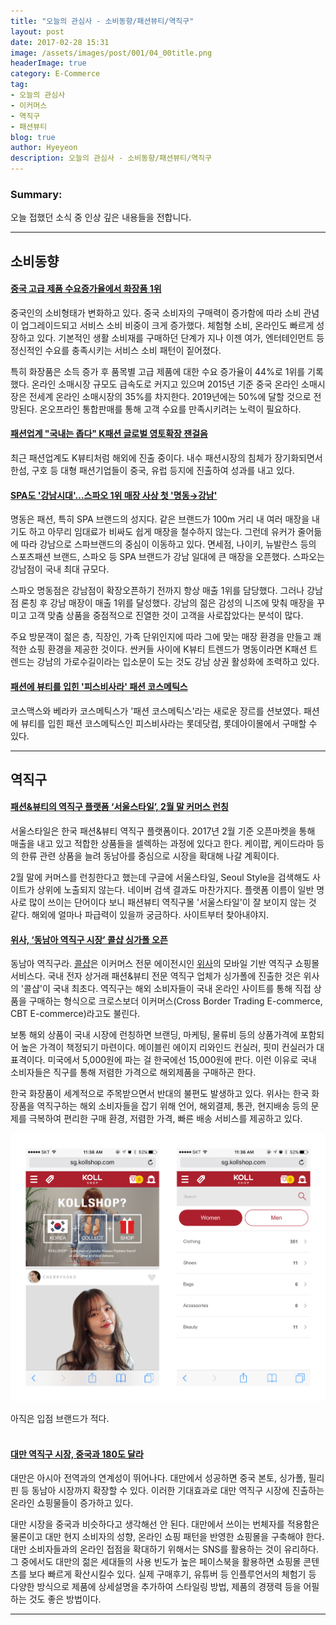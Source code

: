 ```yaml
---
title: "오늘의 관심사 - 소비동향/패션뷰티/역직구"
layout: post
date: 2017-02-28 15:31
image: /assets/images/post/001/04_00title.png
headerImage: true
category: E-Commerce
tag:
- 오늘의 관심사
- 이커머스
- 역직구
- 패션뷰티
blog: true
author: Hyeyeon
description: 오늘의 관심사 - 소비동향/패션뷰티/역직구
---
```


### Summary:

오늘 접했던 소식 중 인상 깊은 내용들을 전합니다.

---


## 소비동향

#### [중국 고급 제품 수요증가율에서 화장품 1위](http://www.thebk.co.kr/news/articleView.html?idxno=182500)

중국인의 소비형태가 변화하고 있다. 중국 소비자의 구매력이 증가함에 따라 소비 관념이 업그레이드되고 서비스 소비 비중이 크게 증가했다. 체험형 소비, 온라인도 빠르게 성장하고 있다. 기본적인 생활 소비재를 구매하던 단계가 지나 이젠 여가, 엔터테인먼트 등 정신적인 수요를 충족시키는 서비스 소비 패턴이 짙어졌다.

특히 화장품은 소득 증가 후 품목별 고급 제품에 대한 수요 증가율이 44%로 1위를 기록했다. 온라인 소매시장 규모도 급속도로 커지고 있으며 2015년 기준 중국 온라인 소매시장은 전세계 온라인 소매시장의 35%를 차지한다. 2019년에는 50%에 달할 것으로 전망된다. 온오프라인 통합판매를 통해 고객 수요를 만족시키려는 노력이 필요하다.

#### [패션업계 "국내는 좁다" K패션 글로벌 영토확장 잰걸음](http://www.fnnews.com/news/201702261639160061)

최근 패션업계도 K뷰티처럼 해외에 진출 중이다. 내수 패션시장의 침체가 장기화되면서 한섬, 구호 등 대형 패션기업들이 중국, 유럽 등지에 진출하여 성과를 내고 있다.

#### [SPA도 '강남시대'…스파오 1위 매장 사상 첫 '명동→강남'](http://news1.kr/articles/?2920011)

명동은 패션, 특히 SPA 브랜드의 성지다. 같은 브랜드가 100m 거리 내 여러 매장을 내기도 하고 아무리 임대료가 비싸도 쉽게 매장을 철수하지 않는다. 그런데 유커가 줄어듦에 따라 강남으로 스파브랜드의 중심이 이동하고 있다. 면세점, 나이키, 뉴발란스 등의 스포츠패션 브랜드, 스파오 등 SPA 브랜드가 강남 일대에 큰 매장을 오픈했다. 스파오는 강남점이 국내 최대 규모다.

스파오 명동점은 강남점이 확장오픈하기 전까지 항상 매출 1위를 담당했다. 그러나 강남점 론칭 후 강남 매장이 매출 1위를 달성했다. 강남의 젊은 감성의 니즈에 맞춰 매장을 꾸미고 고객 맞춤 상품을 중점적으로 진열한 것이 고객을 사로잡았다는 분석이 많다.

주요 방문객이 젊은 층, 직장인, 가족 단위인지에 따라 그에 맞는 매장 환경을 만들고 쾌적한 쇼핑 환경을 제공한 것이다. 싼커들 사이에 K뷰티 트렌드가 명동이라면 K패션 트렌드는 강남의 가로수길이라는 입소문이 도는 것도 강남 상권 활성화에 조력하고 있다.


#### [패션에 뷰티를 입힌 '피스비사라' 패션 코스메틱스](http://www.gokorea.kr/news/articleView.html?idxno=12850)

코스맥스와 베라카 코스메틱스가 '패션 코스메틱스'라는 새로운 장르를 션보였다. 패션에 뷰티를 입힌 패션 코스메틱스인 피스비사라는 롯데닷컴, 롯데아이몰에서 구매할 수 있다.

---

## 역직구

#### [패션&뷰티의 역직구 플랫폼 ‘서울스타일’, 2월 말 커머스 런칭](http://sbscnbc.sbs.co.kr/read.jsp?pmArticleId=10000848766)

서울스타일은 한국 패션&뷰티 역직구 플랫폼이다. 2017년 2월 기준 오픈마켓을 통해 매출을 내고 있고 적합한 상품들을 셀렉하는 과정에 있다고 한다. 케이팝, 케이드라마 등의 한류 관련 상품을 늘려 동남아를 중심으로 시장을 확대해 나갈 계획이다.

2월 말에 커머스를 런칭한다고 했는데 구글에 서울스타일, Seoul Style을 검색해도 사이트가 상위에 노출되지 않는다. 네이버 검색 결과도 마찬가지다. 플랫폼 이름이 일반 명사로 많이 쓰이는 단어이다 보니 패션뷰티 역직구몰 '서울스타일'이 잘 보이지 않는 것 같다. 해외에 얼마나 파급력이 있을까 궁금하다. 사이트부터 찾아내야지.

#### [위사, ‘동남아 역직구 시장’ 콜샵 싱가폴 오픈](http://www.etnews.com/20170228000078)

동남아 역직구라. [콜샵](http://sg.kollshop.com/#)은 이커머스 전문 에이전시인 [위사](http://www.wisa.co.kr/)의 모바일 기반 역직구 쇼핑몰 서비스다. 국내 전자 상거래 패션&뷰티 전문 역직구 업체가 싱가폴에 진출한 것은 위사의 '콜샵'이 국내 최초다. 역직구는 해외 소비자들이 국내 온라인 사이트를 통해 직접 상품을 구매하는 형식으로 크로스보더 이커머스(Cross Border Trading E-commerce, CBT E-commerce)라고도 불린다.

보통 해외 상품이 국내 시장에 런칭하면 브랜딩, 마케팅, 물류비 등의 상품가격에 포함되어 높은 가격이 책정되기 마련이다. 메이블린 에이지 리와인드 컨실러, 핏미 컨실러가 대표격이다. 미국에서 5,000원에 파는 걸 한국에선 15,000원에 판다. 이런 이유로 국내 소비자들은 직구를 통해 저렴한 가격으로 해외제품을 구매하곤 한다.

한국 화장품이 세계적으로 주목받으면서 반대의 불편도 발생하고 있다. 위사는 한국 화장품을 역직구하는 해외 소비자들을 잡기 위해 언어, 해외결제, 통관, 현지배송 등의 문제를 극복하여 편리한 구매 환경, 저렴한 가격, 빠른 배송 서비스를 제공하고 있다.

![pic1](/assets/images/post/001/93_01.png)
<figcaption class="caption">아직은 입점 브랜드가 적다.</figcaption>

<br>

#### [대만 역직구 시장, 중국과 180도 달라](http://www.dbguide.net/knowledge.db?cmd=view&boardUid=194158&boardConfigUid=19&boardStep=0&categoryUid=574)

대만은 아시아 전역과의 연계성이 뛰어나다. 대만에서 성공하면 중국 본토, 싱가폴, 필리핀 등 동남아 시장까지 확장할 수 있다. 이러한 기대효과로 대만 역직구 시장에 진출하는 온라인 쇼핑물들이 증가하고 있다.

대만 시장을 중국과 비슷하다고 생각해선 안 된다. 대만에서 쓰이는 번체자를 적용함은 물론이고 대만 현지 소비자의 성향, 온라인 쇼핑 패턴을 반영한 쇼핑몰을 구축해야 한다. 대만 소비자들과의 온라인 접점을 확대하기 위해서는 SNS를 활용하는 것이 유리하다. 그 중에서도 대만의 젊은 세대들의 사용 빈도가 높은 페이스북을 활용하면 쇼핑몰 콘텐츠를 보다 빠르게 확산시킬수 있다. 실제 구매후기, 유튜버 등 인플루언서의 체험기 등 다양한 방식으로 제품에 상세설명을 추가하여 스타일링 방법, 제품의 경쟁력 등을 어필하는 것도 좋은 방법이다. 

---
